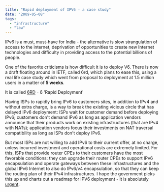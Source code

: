 ```yaml
---
title: "Rapid deployment of IPV6 - a case study"
date: "2009-05-08"
tags: 
  - "infrastructure"
  - "law"
---
```


IPv6 is a must, must-have for India - the alternative is slow strangulation of access to the internet, deprivation of opportunities to create new Internet technologies and difficulty in providing access to the potential billions of people.

One of the favorite criticisms is how difficult it is to deploy V6. There is now a draft floating around in IETF, called 6rd, which plans to ease this, using a real life case study which went from proposal to deployment at 1.5 million users in a matter of **5 weeks**.

It is called [6RD](http://www.rfc-editor.org/internet-drafts/draft-despres-6rd-03.txt) - 6 'Rapid Deployment'

   Having ISPs to rapidly bring IPv6 to customers sites, in addition to
   IPv4 and without extra charge, is a way to break the existing vicious
   circle that has delayed IPv6 deployment: ISPs wait for customer
   demand before deploying IPv6; customers don't demand IPv6 as long as
   application vendors announce that their products work on existing
   infrastructures (that are IPv4 with NATs); application vendors focus
   their investments on NAT traversal compatibility as long as ISPs
   don't deploy IPv6.

   But most ISPs are not willing to add IPv6 to their current offer, at
   no charge, unless incurred investment and operational costs are
   extremely limited.  For this, ISPs that provide router CPEs to their
   customers have the most favorable conditions: they can upgrade their
   router CPEs to support IPv6 encapsulation and operate gateways
   between these infrastructures and the global IPv6 Internet to also do
   IPv6/v4 encapsulation, so that they can keep the routing plan of
   their IPv4 infrastructures.
I hope the government picks this up and charts out a roadmap for IPV6 deployment - it is absolutely [urgent](http://en.wikipedia.org/wiki/IPv4_address_exhaustion#Exhaustion_date).
